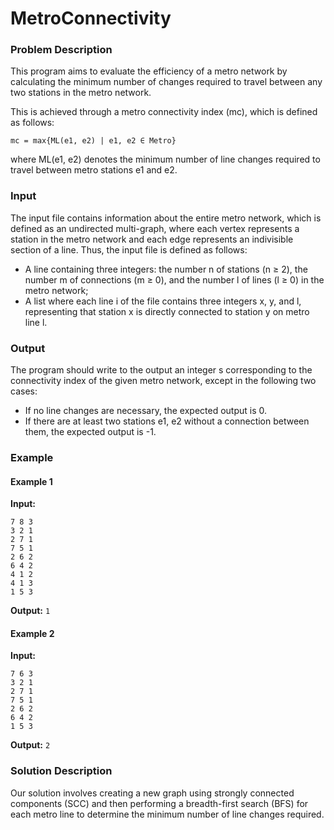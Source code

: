 # MetroConnectivity
### Problem Description
This program aims to evaluate the efficiency of a metro network by calculating the minimum number of changes required to travel between any two stations in the metro network.

This is achieved through a metro connectivity index (mc), which is defined as follows:
```
mc = max{ML(e1, e2) | e1, e2 ∈ Metro}
```
where ML(e1, e2) denotes the minimum number of line changes required to travel between metro stations e1 and e2.

### Input
The input file contains information about the entire metro network, which is defined as an undirected multi-graph, where each vertex represents a station in the metro network and each edge represents an indivisible section of a line. Thus, the input file is defined as follows:
- A line containing three integers: the number n of stations (n ≥ 2), the number m of connections (m ≥ 0), and the number l of lines (l ≥ 0) in the metro network;
- A list where each line i of the file contains three integers x, y, and l, representing that station x is directly connected to station y on metro line l.

### Output
The program should write to the output an integer s corresponding to the connectivity index of the given metro network, except in the following two cases:
- If no line changes are necessary, the expected output is 0.
- If there are at least two stations e1, e2 without a connection between them, the expected output is -1.

### Example
#### Example 1
**Input:**
```
7 8 3
3 2 1
2 7 1
7 5 1
2 6 2
6 4 2
4 1 2
4 1 3
1 5 3
```
**Output:**
`1`

#### Example 2
**Input:**
```
7 6 3
3 2 1
2 7 1
7 5 1
2 6 2
6 4 2
1 5 3
```
**Output:**
`2`

### Solution Description
Our solution involves creating a new graph using strongly connected components (SCC) and then performing a breadth-first search (BFS) for each metro line to determine the minimum number of line changes required.
